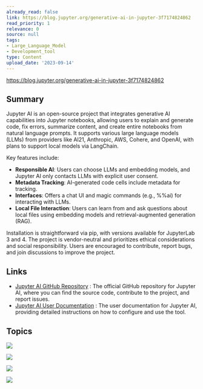 ```yaml
---
already_read: false
link: https://blog.jupyter.org/generative-ai-in-jupyter-3f7174824862
read_priority: 1
relevance: 0
source: null
tags:
- Large_Language_Model
- Development_tool
type: Content
upload_date: '2023-09-14'
---
```


https://blog.jupyter.org/generative-ai-in-jupyter-3f7174824862
## Summary

Jupyter AI is an open-source project that integrates generative AI capabilities into Jupyter notebooks, allowing users to explain and generate code, fix errors, summarize content, and create entire notebooks from natural language prompts. It supports various large language models (LLMs) from providers like AI21, Anthropic, AWS, Cohere, and OpenAI, with plans to support local models via LangChain.

Key features include:
- **Responsible AI**: Users can choose LLMs and embedding models, and Jupyter AI only contacts LLMs with explicit user consent.
- **Metadata Tracking**: AI-generated code cells include metadata for tracking.
- **Interfaces**: Offers a chat UI and magic commands (e.g., %%ai) for interacting with LLMs.
- **Local File Interaction**: Users can learn from and ask questions about local files using embedding models and retrieval-augmented generation (RAG).

Installation is straightforward via pip, with versions available for JupyterLab 3 and 4. The project is vendor-neutral and prioritizes ethical considerations and social responsibility. Users are encouraged to contribute, report bugs, and join discussions to improve the project.
## Links

- [Jupyter AI GitHub Repository](https://github.com/jupyterlab/jupyter-ai) : The official GitHub repository for Jupyter AI, where you can find the source code, contribute to the project, and report issues.
- [Jupyter AI User Documentation](https://jupyter-ai.readthedocs.io/en/latest/users/index.html#) : The user documentation for Jupyter AI, providing detailed instructions on how to configure and use the tool.

## Topics

![](topics/Concept/Vector%20Database)

![](topics/Concept/Embedding%20Model)

![](topics/Concept/Retrieval%20Augmented%20Generation)

![](topics/Concept/LangChain)